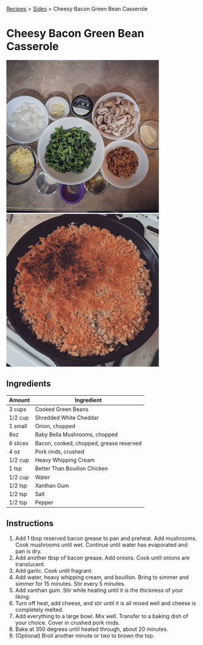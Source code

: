 [Recipes](../..) > [Sides](..) > Cheesy Bacon Green Bean Casserole

# Cheesy Bacon Green Bean Casserole
![Cheesy Bacon Green Bean Casserole Ingredients](../images/cheesy-bacon-green-bean-casserole-ingredients.jpg)
![Cheesy Bacon Green Bean Casserole](../images/cheesy-bacon-green-bean-casserole.jpg)


## Ingredients
| Amount      | Ingredient                              |
|-------------|-----------------------------------------|
| 3 cups      | Cooked Green Beans                      |
| 1/2 cup     | Shredded White Cheddar                  |
| 1 small     | Onion, chopped                          |
| 8oz         | Baby Bella Mushrooms, chopped           |
| 6 slices    | Bacon, cooked, chopped, grease reserved |
| 4 oz        | Pork rinds, crushed                     |
| 1/2 cup     | Heavy Whipping Cream                    |
| 1 tsp       | Better Than Bouillon Chicken            |
| 1/2 cup     | Water                                   |
| 1/2 tsp     | Xanthan Gum                             |
| 1/2 tsp     | Salt                                    |
| 1/2 tsp     | Pepper                                  |

## Instructions
1. Add 1 tbsp reserved bacon grease to pan and preheat. Add mushrooms. Cook
mushrooms until wet. Continue until water has evaporated and pan is dry.
2. Add another tbsp of bacon grease. Add onions. Cook until onions are
translucent.
3. Add garlic. Cook until fragrant.
4. Add water, heavy whipping cream, and bouillon. Bring to simmer and simmer for
15 minutes. Stir every 5 minutes.
5. Add xanthan gum. Stir while heating until it is the thickness of your liking.
6. Turn off heat, add cheese, and stir until it is all mixed well and cheese is
completely melted.
7. Add everything to a large bowl. Mix well. Transfer to a baking dish of your
choice. Cover in crushed pork rinds.
8. Bake at 350 degrees until heated through, about 20 minutes.
9. (Optional) Broil another minute or two to brown the top.
